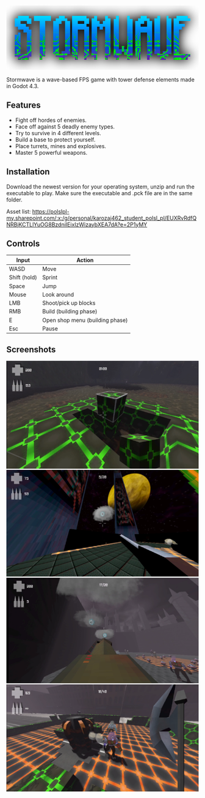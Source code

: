 <p align="center">
  <img src="https://github.com/karozaj/Stormwave/blob/main/.github/logo.png">
</p>

Stormwave is a wave-based FPS game with tower defense elements made in Godot 4.3.

## Features
- Fight off hordes of enemies.
- Face off against 5 deadly enemy types.
- Try to survive in 4 different levels.
- Build a base to protect yourself.
- Place turrets, mines and explosives.
- Master 5 powerful weapons.

## Installation
Download the newest version for your operating system, unzip and run the executable to play. Make sure the executable and .pck file are in the same folder.

Asset list: https://polslpl-my.sharepoint.com/:x:/g/personal/karozaj462_student_polsl_pl/EUXRvRdfQNRBjKCTLlYuOG8BzdniIEixIzWizaybXEA7dA?e=2P1yMY

## Controls
|Input|Action|
|-----|------|
|WASD|Move|
|Shift (hold)|Sprint|
|Space|Jump|
|Mouse|Look around|
|LMB|Shoot/pick up blocks|
|RMB|Build (building phase)|
|E|Open shop menu (building phase)|
|Esc|Pause|


## Screenshots
<p align="center">
  <img src="https://github.com/karozaj/Stormwave/blob/main/.github/build1.png">
  <img src="https://github.com/karozaj/Stormwave/blob/main/.github/fight2.png">
  <img src="https://github.com/karozaj/Stormwave/blob/main/.github/fight5.png">
  <img src="https://github.com/karozaj/Stormwave/blob/main/.github/fight6.png">
</p>
